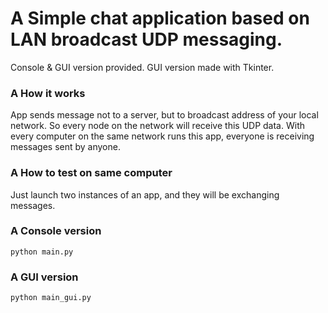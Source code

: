 # A Simple chat application based on LAN broadcast UDP messaging.
Console & GUI version provided. GUI version made with Tkinter.

### A How it works
App sends message not to a server, but to broadcast address of your local network. So every node on the network will receive this UDP data.
With every computer on the same network runs this app, everyone is receiving messages sent by anyone. 

### A How to test on same computer
Just launch two instances of an app, and they will be exchanging messages. 


### A Console version
``` python main.py ```


### A GUI version
``` python main_gui.py ```
